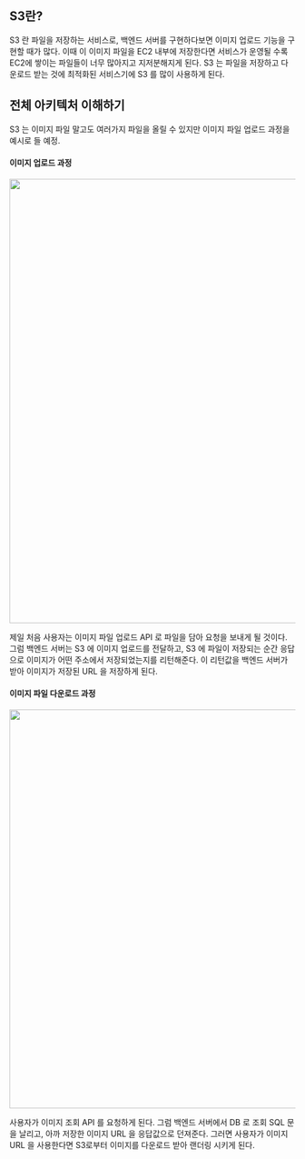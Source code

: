 ## S3란? 

S3 란 파일을 저장하는 서비스로, 백엔드 서버를 구현하다보면 이미지 업로드 기능을 구현할 때가 많다.
이때 이 이미지 파일을 EC2 내부에 저장한다면 서비스가 운영될 수록 EC2에 쌓이는 파일들이 너무 많아지고 지저분해지게 된다.
S3 는 파일을 저장하고 다운로드 받는 것에 최적화된 서비스기에 S3 를 많이 사용하게 된다.

## 전체 아키텍처 이해하기
S3 는 이미지 파일 말고도 여러가지 파일을 올릴 수 있지만 이미지 파일 업로드 과정을 예시로 들 예정.

#### 이미지 업로드 과정

<img width="782" src="https://github.com/cotes2020/jekyll-theme-chirpy/assets/102217402/e4ea6ac2-82d6-4df9-a131-53508ea6a522">

제일 처음 사용자는 이미지 파일 업로드 API 로 파일을 담아 요청을 보내게 될 것이다.
그럼 백엔드 서버는 S3 에 이미지 업로드를 전달하고, S3 에 파일이 저장되는 순간 응답으로 이미지가 어떤 주소에서 저장되었는지를 리턴해준다. 
이 리턴값을 백엔드 서버가 받아 이미지가 저장된 URL 을 저장하게 된다.

#### 이미지 파일 다운로드 과정

<img width="702" src="https://github.com/cotes2020/jekyll-theme-chirpy/assets/102217402/7755e14b-5d65-42b2-853f-7233b7d41d5d">

사용자가 이미지 조회 API 를 요청하게 된다. 그럼 백엔드 서버에서 DB 로 조회 SQL 문을 날리고, 아까 저장한 이미지 URL 을 응답값으로 던져준다.
그러면 사용자가 이미지 URL 을 사용한다면 S3로부터 이미지를 다운로드 받아 랜더링 시키게 된다. 
